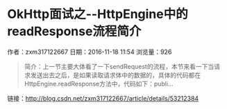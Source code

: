 # OkHttp面试之--HttpEngine中的readResponse流程简介
作者：zxm317122667
日期：2016-11-18 11:54
浏览量：926
> 简介：上一节主要大体看了一下sendRequest的流程，本节来看一下当请求发送出去之后，是如果读取请求体中的数据的，具体的代码都在HttpEngine.readResponse方法中，代码如下：publi...

 链接：http://blog.csdn.net/zxm317122667/article/details/53212384

